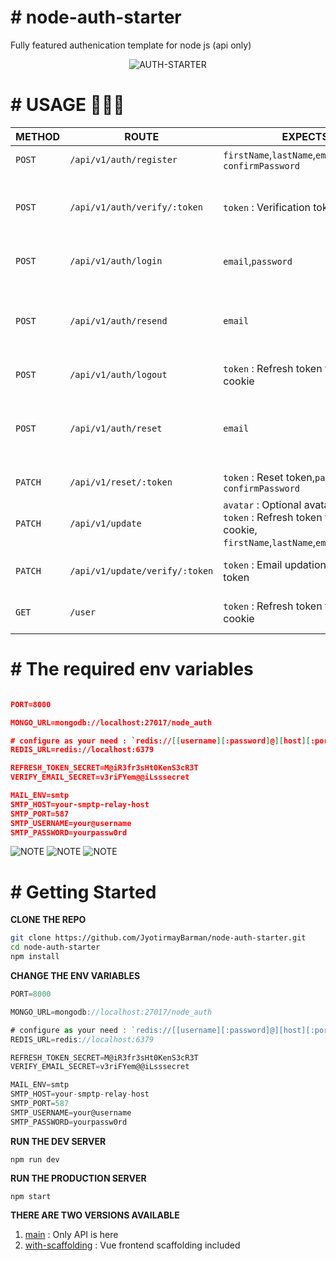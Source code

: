 # \# node-auth-starter 
  
Fully featured authenication template for node js (api only)

<div align="center"> 
  
  ![AUTH-STARTER](https://user-images.githubusercontent.com/56916274/136815017-92e5f366-23c5-490d-bae3-b5db06befb7f.png)
 
</div>

# \# USAGE 🚀🚀🚀

|  METHOD  |         ROUTE            |                            EXPECTS                          |        DETAILS       |
|----------|--------------------------|-------------------------------------------------------------|----------------------|
| `POST`   |  `/api/v1/auth/register` | `firstName`,`lastName`,`email`,`password`,<br>`confirmPassword` | *Registers new user* |
| `POST`   |  `/api/v1/auth/verify/:token` | `token` : Verification token | *Verifies email address after registration* |
| `POST`   |  `/api/v1/auth/login` | `email`,`password` | *Logs in a verified user* |
| `POST`   |  `/api/v1/auth/resend` | `email` | *Resends verification link (valid for 24 hrs) if user is not verified* |
| `POST`   |  `/api/v1/auth/logout` | `token` : Refresh token through cookie | *Logs out an user* |
| `POST`   |  `/api/v1/auth/reset` | `email` | *Sends password reset link to existing user's email id* |
| `PATCH`  |  `/api/v1/reset/:token` | `token` : Reset token,`password`,<br>`confirmPassword` | *Resets password* |
| `PATCH`  |  `/api/v1/update` | `avatar` : Optional avatar,<br>`token` : Refresh token through cookie,<br>`firstName`,`lastName`,`email`,`password`,| *Resets password* |
| `PATCH`  |  `/api/v1/update/verify/:token` | `token` : Email updation verification token | *Updates email address* |
| `GET`    |  `/user`                 | `token` : Refresh token through cookie | *Returns the logged in user* |

# \# The required env variables

```json

PORT=8000

MONGO_URL=mongodb://localhost:27017/node_auth

# configure as your need : `redis://[[username][:password]@][host][:port][/db-number]`
REDIS_URL=redis://localhost:6379

REFRESH_TOKEN_SECRET=M@iR3fr3sHt0KenS3cR3T
VERIFY_EMAIL_SECRET=v3riFYem@@iLsssecret

MAIL_ENV=smtp
SMTP_HOST=your-smptp-relay-host
SMTP_PORT=587
SMTP_USERNAME=your@username
SMTP_PASSWORD=yourpassw0rd

```
![NOTE](https://via.placeholder.com/163x50/000000/FF0000?text=Redis)
![NOTE](https://via.placeholder.com/163x50/000000/FF0000?text=MongoDB)
![NOTE](https://via.placeholder.com/500x50/000000/FF0000?text=BOTH+ARE+REQUIRED+FOR+IT+TO+BE+FUNCTIONAL)

# \# Getting Started
**CLONE THE REPO**
  ```bash
  git clone https://github.com/JyotirmayBarman/node-auth-starter.git
  cd node-auth-starter
  npm install
  ```
  **CHANGE THE ENV VARIABLES**
  ```js
PORT=8000

MONGO_URL=mongodb://localhost:27017/node_auth

# configure as your need : `redis://[[username][:password]@][host][:port][/db-number]`
REDIS_URL=redis://localhost:6379

REFRESH_TOKEN_SECRET=M@iR3fr3sHt0KenS3cR3T
VERIFY_EMAIL_SECRET=v3riFYem@@iLsssecret

MAIL_ENV=smtp
SMTP_HOST=your-smptp-relay-host
SMTP_PORT=587
SMTP_USERNAME=your@username
SMTP_PASSWORD=yourpassw0rd
  ```
   **RUN THE DEV SERVER**

   `npm run dev`

   **RUN THE PRODUCTION SERVER**

   `npm start`
   
**THERE ARE TWO VERSIONS AVAILABLE**
1. [main](../../tree/main) : Only API is here
2. [with-scaffolding](../../tree/backend-only) : Vue frontend scaffolding included